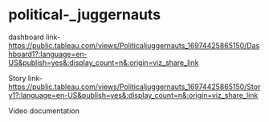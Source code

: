# political-_juggernauts

dashboard link-https://public.tableau.com/views/Politicaljuggernauts_16974425865150/Dashboard1?:language=en-US&publish=yes&:display_count=n&:origin=viz_share_link

Story link-https://public.tableau.com/views/Politicaljuggernauts_16974425865150/Story1?:language=en-US&publish=yes&:display_count=n&:origin=viz_share_link

Video documentation
